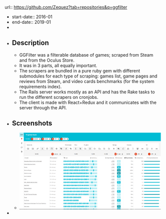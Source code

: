 url:: https://github.com/Zequez?tab=repositories&q=ggfilter

- start-date:: 2016-01
- end-date:: 2019-01
-
- ## Description
	- GGFilter was a filterable database of games; scraped from Steam and from the Oculus Store.
	- It was in 3 parts, all equally important.
	- The scrapers are bundled in a pure ruby gem with different submodules for each type of scraping: games list, game pages and reviews from Steam, and video cards benchmarks (for the system requirements index).
	- The Rails server works mostly as an API and has the Rake tasks to run the different scrapers on cronjobs.
	- The client is made with React+Redux and it communicates with the server through the API.
- ## Screenshots
	- ![ggfilter.png](../assets/ggfilter_1678634618028_0.png)
-